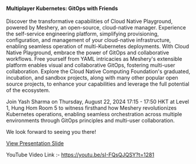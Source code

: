 #### Multiplayer Kubernetes: GitOps with Friends
Discover the transformative capabilities of Cloud Native Playground, powered by Meshery, an open-source, cloud-native manager. Experience the self-service engineering platform, simplifying provisioning, configuration, and management of your cloud-native infrastructure, enabling seamless operation of multi-Kubernetes deployments. With Cloud Native Playground, embrace the power of GitOps and collaborative workflows. Free yourself from YAML intricacies as Meshery's extensible platform enables visual and collaborative GitOps, fostering multi-user collaboration. Explore the Cloud Native Computing Foundation's graduated, incubation, and sandbox projects, along with many other popular open source projects, to enhance your capabilities and leverage the full potential of the ecosystem.

Join Yash Sharma on Thursday, August 22, 2024 17:15 - 17:50 HKT at Level 1, Hung Hom Room 5 to witness firsthand how Meshery revolutionizes Kubernetes operations, enabling seamless orchestration across multiple environments through GitOps principles and multi-user collaboration.

We look forward to seeing you there!

[View Presentation Slide](https://docs.google.com/presentation/d/1TW6k6NpDUd90xVkqTxakA0MbjzGjm3unIcxyf9DVg-E/edit?usp=sharing)

YouTube Video Link :- https://youtu.be/sI-FQsQJQSY?t=1281
